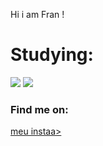 <p> Hi i am Fran ! </P>
<h1> Studying: </h1>
<p> <img src="https://img.shields.io/badge/HTML5-E34F26?style=for-the-badge&logo=html5&logoColor=white"> </img> <img src="https://img.shields.io/badge/CSS3-1572B6?style=for-the-badge&logo=css3&logoColor=white" </p>

<h3> Find me on: </h3> 
<p> <a href="https://www.instagram.com/_mnhgdfs_/" ALT="https://img.shields.io/badge/Instagram-E4405F?style=for-the-badge&logo=instagram&logoColor=white">meu instaa>
</a>

